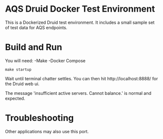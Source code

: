 # AQS Druid Docker Test Environment

This is a Dockerized Druid test environment. It includes a small sample set of test data for AQS endpoints. 

# Build and Run

You will need:
-Make
-Docker Compose


```sh-session
make startup
```

Wait until terminal chatter settles. You can then hit http://localhost:8888/ for the Druid web ui.

The message 'insufficient active servers. Cannot balance.' is normal and expected.

# Troubleshooting

Other applications may also use this port.
